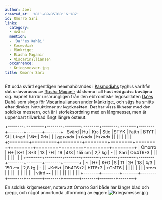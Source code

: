 ```yaml
---
author: Joel
created_at: '2011-08-05T00:16:20Z'
id: Omorro Sari
links:
  category:
  - Svärd
  mention:
  - 'Da''es Dahâi'
  - Kasmodiah
  - Månkriget
  - Riasha Maganir
  - Viscarinalliansen
  occurrence:
  - Kriegsmesser.jpg
title: Omorro Sari
---
```


Ett udda svärd egentligen hemmahörandes i [Kasmodiahs] tyghus varifrån det enleverades av [Riasha
Maganir] då denne i all hast nödgades beväpna sig. Vapnet härrör ursprungligen från den ebhronitiske
legosoldaten [Da'es Dahâi] som slogs för [Viscarinalliansen] under [Månkriget], och sägs ha smitts
efter direkta instruktioner av legoknekten. Det har vissa likheter med den soldiska messern, och är
i storleksordning med en långmesser, men är uppenbart tillverkad långt längre österut.

+--------+---------+--------+--------+--------+--------+--------+--------+--------+--------+--------+
| Svärd  | Hu      | Kro    | Stic   | STYK   | Fattn  | BRYT   | SI     | Längd  | Vikt   | Pris   |
|        | ggskada | sskada | kskada |        |        |        |        |        |        |        |
+:=======+=========+========+========+========+========+========+========+========+========+========+
| Omorro | H+      | K+1    | S+3    | 13     | 2H     | 19     | 4/3    | 155 cm | 2,7 kg | \-     |
| Sari   | Ob4T6+3 |        |        |        |        |        |        |        |        |        |
+--------+---------+--------+--------+--------+--------+--------+--------+--------+--------+--------+
| ~      | H+      | K+O    | S      | 11     | 2H     | 18     | 4/3    | 150 cm | 2,8 kg | \-     |
| ~Krökt | Ob4T6+2 | b1T6+2 | +Ob1T6 |        |        |        |        |        |        |        |
| stors  |         |        |        |        |        |        |        |        |        |        |
| värd~~ |         |        |        |        |        |        |        |        |        |        |
+--------+---------+--------+--------+--------+--------+--------+--------+--------+--------+--------+

En soldisk krigsmesser, notera att Omorro Sari både har längre blad och grepp, och något annorlunda
utformning av eggen: ![][1]

  [Kasmodiahs]: Kasmodiah
  [Riasha Maganir]: Riasha_Maganir
  [Da'es Dahâi]: Daes_Dahâi
  [Viscarinalliansen]: Viscarinalliansen
  [Månkriget]: Månkriget
  [1]: Kriegsmesser.jpg "Kriegsmesser.jpg"